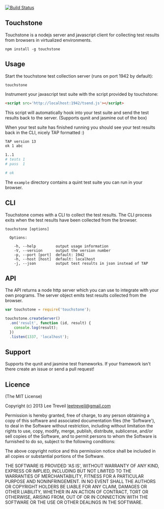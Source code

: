 [![Build Status](https://secure.travis-ci.org/leetreveil/touchstone.png)](http://travis-ci.org/leetreveil/touchstone)

Touchstone
-
Touchstone is a nodejs server and javascript client for collecting test results from browsers in virtualized environments.

```
npm install -g touchstone
```

Usage
-

Start the touchstone test collection server (runs on port 1942 by default):

```
touchstone
```

Instrument your javascript test suite with the script provided by touchstone:

```html
<script src='http://localhost:1942/tsend.js'></script>
```


This script will automatically hook into your test suite and send the test results back to the server. (Supports qunit and jasmine out of the box)

When your test suite has finished running you should see your test results back in the CLI, nicely TAP formatted :)

```bash
TAP version 13
ok 1 abc

1..1
# tests 1
# pass  1

# ok
```

The ``example`` directory contains a quint test suite you can run in your browser.

CLI
-

Touchstone comes with a CLI to collect the test results. The CLI process exits when the test results have been collected from the browser.

```
touchstone [options]

  Options:

    -h, --help         output usage information
    -V, --version      output the version number
    -p, --port [port]  default: 1942
    -h, --host [host]  default: localhost
    -j, --json         output test results in json instead of TAP
```


API
-
The API returns a node http server which you can use to integrate with your own programs. The server object emits test results collected from the browser.

```javascript
var touchstone = require('touchstone');

touchstone.createServer()
  .on('result', function (id, result) {
    console.log(result);
  })
  .listen(1337, 'localhost');
```


Support
-
Supports the qunit and jasmine test frameworks. If your framework isn't there create an issue or send a pull request!

Licence
-

(The MIT License)

Copyright (c) 2013 Lee Treveil <leetreveil@gmail.com>

Permission is hereby granted, free of charge, to any person obtaining a copy of this software and associated documentation files (the 'Software'), to deal in the Software without restriction, including without limitation the rights to use, copy, modify, merge, publish, distribute, sublicense, and/or sell copies of the Software, and to permit persons to whom the Software is furnished to do so, subject to the following conditions:

The above copyright notice and this permission notice shall be included in all copies or substantial portions of the Software.

THE SOFTWARE IS PROVIDED 'AS IS', WITHOUT WARRANTY OF ANY KIND, EXPRESS OR IMPLIED, INCLUDING BUT NOT LIMITED TO THE WARRANTIES OF MERCHANTABILITY, FITNESS FOR A PARTICULAR PURPOSE AND NONINFRINGEMENT. IN NO EVENT SHALL THE AUTHORS OR COPYRIGHT HOLDERS BE LIABLE FOR ANY CLAIM, DAMAGES OR OTHER LIABILITY, WHETHER IN AN ACTION OF CONTRACT, TORT OR OTHERWISE, ARISING FROM, OUT OF OR IN CONNECTION WITH THE SOFTWARE OR THE USE OR OTHER DEALINGS IN THE SOFTWARE.
